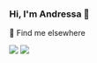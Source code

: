### Hi, I'm Andressa  👋

<div>
 <p> 💭 Find me elsewhere </p>
 <a href="https://www.linkedin.com/in/andressa-vergutz/" target="_blank"><img src="https://img.shields.io/badge/LinkedIn-0077B5?style=for-the-badge&logo=linkedin&logoColor=white" target="_blank"></a> 
 <a href="malito:andressa@heijunka360.com" target="_blank"><img src="https://img.shields.io/badge/Gmail-D14836?style=for-the-badge&logo=gmail&logoColor=white" target="_blank"></a> 
 
</div>

